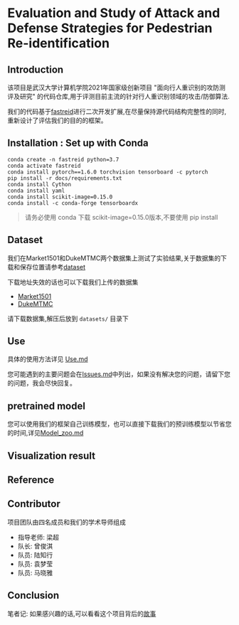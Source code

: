 # Evaluation and Study of Attack and Defense Strategies for Pedestrian Re-identification

## Introduction

该项目是武汉大学计算机学院2021年国家级创新项目 "面向行人重识别的攻防测评及研究" 的代码仓库,用于评测目前主流的针对行人重识别领域的攻击/防御算法.

我们的代码基于[fastreid](https://github.com/JDAI-CV/fast-reid)进行二次开发扩展,在尽量保持源代码结构完整性的同时,重新设计了评估我们的目的的框架。

## Installation : Set up with Conda

```shell script
conda create -n fastreid python=3.7
conda activate fastreid
conda install pytorch==1.6.0 torchvision tensorboard -c pytorch
pip install -r docs/requirements.txt
conda install Cython
conda install yaml
conda install scikit-image=0.15.0
conda install -c conda-forge tensorboardx
```

> 请务必使用 conda 下载 scikit-image=0.15.0版本,不要使用 pip install

## Dataset

我们在Market1501和DukeMTMC两个数据集上测试了实验结果,关于数据集的下载和保存位置请参考[dataset](datasets/README.md)

下载地址失效的话也可以下载我们上传的数据集

- [Market1501](https://github.com/luzhixing12345/Evaluation-of-attack-and-defense-strategies-for-Reid/releases/download/v0.0.2/Market-1501-v15.09.15.zip)
- [DukeMTMC](https://github.com/luzhixing12345/Evaluation-of-attack-and-defense-strategies-for-Reid/releases/download/v0.0.2/DukeMTMC-reID.zip)

请下载数据集,解压后放到 `datasets/` 目录下

## Use

具体的使用方法详见 [Use.md](Use.md)

您可能遇到的主要问题会在[Issues.md](Issues.md)中列出，如果没有解决您的问题，请留下您的问题，我会尽快回复。

## pretrained model

您可以使用我们的框架自己训练模型，也可以直接下载我们的预训练模型以节省您的时间,详见[Model_zoo.md](Model_zoo.md)

## Visualization result

## Reference

## Contributor

项目团队由四名成员和我们的学术导师组成

- 指导老师: 梁超
- 队长: 曾俊淇
- 队员: 陆知行
- 队员: 袁梦莹
- 队员: 马晓雅

## Conclusion

笔者记: 如果感兴趣的话,可以看看这个项目背后的[故事](story.md)
